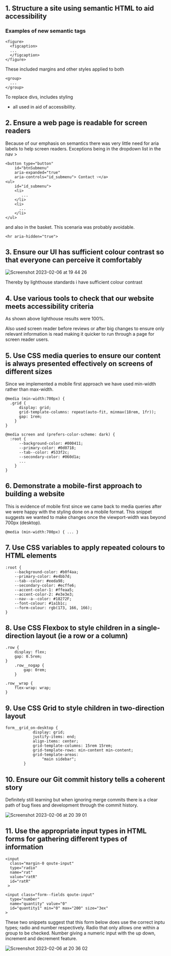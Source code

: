 ## 1. Structure a site using semantic HTML to aid accessibility
### Examples of new semantic tags
```
<figure>
  <figcaption> 
  ...
  </figcaption>
</figure>
```
These included margins and other styles applied to both

```
<group>
  ...
</group>
```
To replace divs, includes styling

- all used in aid of accessibility.


## 2. Ensure a web page is readable for screen readers
Because of our emphasis on semantics there was very little need for aria labels to help screen readers. Exceptions being in the dropdown list in the nav >

```
<button type="button"
    id="btnSubmenu"
    aria-expanded="true"
    aria-controls="id_submenu"> Contact ˅</a>
<ul>
    id="id_submenu">
    <li>
       ...
    </li>
    <li>
      ...
    </li>
</ul>
```

and also in the basket. This scenaria was probably avoidable.

```
<hr aria-hidden="true"> 
```


## 3. Ensure our UI has sufficient colour contrast so that everyone can perceive it comfortably

![Screenshot 2023-02-06 at 19 44 26](https://user-images.githubusercontent.com/44851616/217069510-4f1a4ec1-f954-4b57-88c2-15d4e512f8d8.png)

Thereby by lighthouse standards i have sufficient colour contrast


## 4. Use various tools to check that our website meets accessibility criteria

As shown above lighthouse results were 100%.

Also used screen reader before reviews or after big changes to ensure only relevant information is read making it quicker to run through a page for screen reader users.


## 5. Use CSS media queries to ensure our content is always presented effectively on screens of different sizes


Since we implemented a mobile first approach we have used min-width rather than max-width.

```
@media (min-width:700px) {
  .grid {
      display: grid;
      grid-template-columns: repeat(auto-fit, minmax(18rem, 1fr));
      gap: 1rem; 
    }
}
```

```
@media screen and (prefers-color-scheme: dark) {           
  :root {
      --background-color: #000411;
      --primary-color: #0d0718;
      --tab--color: #533f2c;
      --secondary-color: #060d1a;
      ...
    }
}
```

## 6. Demonstrate a mobile-first approach to building a website

This is evidence of mobile first since we came back to media queries after we were happy with the styling done on a mobile format. This snippet suggests we wanted to make changes once the viewport-width was beyond 700px (desktop).

```
@media (min-width:700px) { ... }
```

## 7. Use CSS variables to apply repeated colours to HTML elements

```
:root {
    --background-color: #b0f4aa;
    --primary-color: #e4bb7d;
    --tab--color: #eeda98;
    --secondary-color: #ecffe6;
    --accent-color-1: #ffeaa5;
    --accent-color-2: #e3e3e3;
    --nav--a--color: #18272F;
    --font-colour: #1a1b1c;
    --form-colour: rgb(173, 166, 166);
}

```

## 8. Use CSS Flexbox to style children in a single-direction layout (ie a row or a column)

```
.row {
    display: flex;
    gap: 0.5rem;
}
    .row__nogap {
        gap: 0rem;
    }

.row__wrap {
    flex-wrap: wrap;
}

```


## 9. Use CSS Grid to style children in two-direction layout

```
form__grid_on-desktop {
            display: grid;
            justify-items: end;
            align-items: center;
            grid-template-columns: 15rem 15rem;
            grid-template-rows: min-content min-content;
            grid-template-areas: 
                "main sidebar";
        }

```


## 10. Ensure our Git commit history tells a coherent story

Definitely still learning but when ignoring merge commits there is a clear path of bug fixes and development through the commit history.

![Screenshot 2023-02-06 at 20 39 01](https://user-images.githubusercontent.com/44851616/217080096-6b3f1a71-a854-462d-9398-3d439db91334.png)


## 11. Use the appropriate input types in HTML forms for gathering different types of information

```
<input
  class="margin-0 qoute-input"
  type="radio"
  name="rat"
  value="ratR"
  id="ratR"
 >
```
```
<input class="form--fields qoute-input"
  type="number"
  name="quantity" value="0"
  id="quantity1" min="0" max="200" size="3ex"
>
```

These two snippets suggest that this form below does use the correct inptu types; radio and number respectively. Radio that only allows one within a group to be checked. Number giving a numeric input with the up down, increment and decrement feature.


![Screenshot 2023-02-06 at 20 36 02](https://user-images.githubusercontent.com/44851616/217079470-33fb1963-64e1-4fe0-8797-8a8f727a861d.png)
